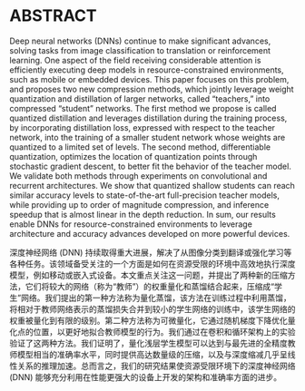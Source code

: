 

# ABSTRACT

Deep neural networks (DNNs) continue to make significant advances, solving tasks from image classification to translation or reinforcement learning. One aspect of the field receiving considerable attention is efficiently executing deep models in resource-constrained environments, such as mobile or embedded devices. This paper focuses on this problem, and proposes two new compression methods, which jointly leverage weight quantization and distillation of larger networks, called “teachers,” into compressed “student” networks. The first method we propose is called quantized distillation and leverages distillation during the training process, by incorporating distillation loss, expressed with respect to the teacher network, into the training of a smaller student network whose weights are quantized to a limited set of levels. The second method, differentiable quantization, optimizes the location of quantization points through stochastic gradient descent, to better fit the behavior of the teacher model. We validate both methods through experiments on convolutional and recurrent architectures. We show that quantized shallow students can reach similar accuracy levels to state-of-the-art full-precision teacher models, while providing up to order of magnitude compression, and inference speedup that is almost linear in the depth reduction. In sum, our results enable DNNs for resource-constrained environments to leverage architecture and accuracy advances developed on more powerful devices.

深度神经网络 (DNN) 持续取得重大进展，解决了从图像分类到翻译或强化学习等各种任务。该领域备受关注的一个方面是如何在资源受限的环境中高效地执行深度模型，例如移动或嵌入式设备。本文重点关注这一问题，并提出了两种新的压缩方法，它们将较大的网络（称为“教师”）的权重量化和蒸馏结合起来，压缩成“学生”网络。我们提出的第一种方法称为量化蒸馏，该方法在训练过程中利用蒸馏，将相对于教师网络表示的蒸馏损失合并到较小的学生网络的训练中，该学生网络的权重被量化到有限的级别。第二种方法称为可微量化，它通过随机梯度下降优化量化点的位置，以更好地拟合教师模型的行为。我们通过在卷积和循环架构上的实验验证了这两种方法。我们证明了，量化浅层学生模型可以达到与最先进的全精度教师模型相当的准确率水平，同时提供高达数量级的压缩，以及与深度缩减几乎呈线性关系的推理加速。总而言之，我们的研究结果使资源受限环境下的深度神经网络 (DNN) 能够充分利用在性能更强大的设备上开发的架构和准确率方面的进步。




